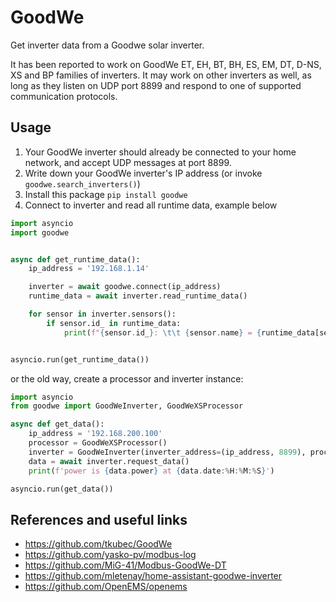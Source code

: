 # GoodWe
Get inverter data from a Goodwe solar inverter.

It has been reported to work on GoodWe ET, EH, BT, BH, ES, EM, DT, D-NS, XS and BP families of inverters.
It may work on other inverters as well, as long as they listen on UDP port 8899 and respond to one of supported communication protocols.

## Usage
1. Your GoodWe inverter should already be connected to your home network, and accept UDP messages at port 8899.
2. Write down your GoodWe inverter's IP address (or invoke `goodwe.search_inverters()`)
3. Install this package `pip install goodwe`
4. Connect to inverter and read all runtime data, example below

```python
import asyncio
import goodwe


async def get_runtime_data():
    ip_address = '192.168.1.14'

    inverter = await goodwe.connect(ip_address)
    runtime_data = await inverter.read_runtime_data()

    for sensor in inverter.sensors():
        if sensor.id_ in runtime_data:
            print(f"{sensor.id_}: \t\t {sensor.name} = {runtime_data[sensor.id_]} {sensor.unit}")


asyncio.run(get_runtime_data())
```
or the old way, create a processor and inverter instance:
```python
import asyncio
from goodwe import GoodWeInverter, GoodWeXSProcessor

async def get_data():
    ip_address = '192.168.200.100'
    processor = GoodWeXSProcessor()
    inverter = GoodWeInverter(inverter_address=(ip_address, 8899), processor=processor)
    data = await inverter.request_data()
    print(f'power is {data.power} at {data.date:%H:%M:%S}')

asyncio.run(get_data())
```
## References and useful links

- https://github.com/tkubec/GoodWe
- https://github.com/yasko-pv/modbus-log
- https://github.com/MiG-41/Modbus-GoodWe-DT
- https://github.com/mletenay/home-assistant-goodwe-inverter
- https://github.com/OpenEMS/openems
